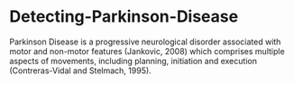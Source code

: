 # Detecting-Parkinson-Disease
Parkinson Disease is a progressive neurological disorder associated with motor and non-motor features (Jankovic, 2008) which comprises multiple aspects of movements, including planning, initiation and execution (Contreras-Vidal and Stelmach, 1995).
